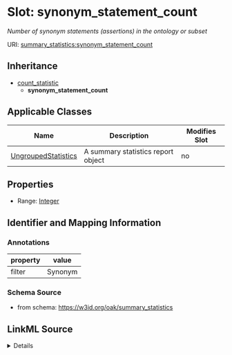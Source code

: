 # Slot: synonym_statement_count


_Number of synonym statements (assertions) in the ontology or subset_



URI: [summary_statistics:synonym_statement_count](https://w3id.org/oaklib/summary_statistics.synonym_statement_count)




## Inheritance

* [count_statistic](count_statistic.md)
    * **synonym_statement_count**





## Applicable Classes

| Name | Description | Modifies Slot |
| --- | --- | --- |
[UngroupedStatistics](UngroupedStatistics.md) | A summary statistics report object |  no  |







## Properties

* Range: [Integer](Integer.md)





## Identifier and Mapping Information





### Annotations

| property | value |
| --- | --- |
| filter | Synonym |



### Schema Source


* from schema: https://w3id.org/oak/summary_statistics




## LinkML Source

<details>
```yaml
name: synonym_statement_count
annotations:
  filter:
    tag: filter
    value: Synonym
description: Number of synonym statements (assertions) in the ontology or subset
from_schema: https://w3id.org/oak/summary_statistics
rank: 1000
is_a: count_statistic
alias: synonym_statement_count
owner: UngroupedStatistics
domain_of:
- UngroupedStatistics
slot_group: metadata_statistic_group
range: integer

```
</details>